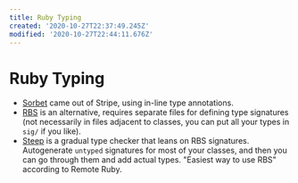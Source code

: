```yaml
---
title: Ruby Typing
created: '2020-10-27T22:37:49.245Z'
modified: '2020-10-27T22:44:11.676Z'
---
```


# Ruby Typing

- [Sorbet](https://sorbet.org/) came out of Stripe, using in-line type annotations.
- [RBS](https://github.com/ruby/rbs) is an alternative, requires separate files for defining type signatures (not necessarily in files adjacent to classes, you can put all your types in `sig/` if you like).
- [Steep](https://github.com/soutaro/steep) is a gradual type checker that leans on RBS signatures. Autogenerate `untyped` signatures for most of your classes, and then you can go through them and add actual types. "Easiest way to use RBS" according to Remote Ruby.
